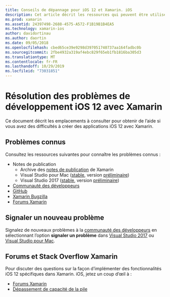 ```yaml
---
title: Conseils de dépannage pour iOS 12 et Xamarin. iOS
description: Cet article décrit les ressources qui peuvent être utilisées pour la résolution des problèmes lors du développement d’applications Xamarin. iOS. Il aborde les problèmes connus, les rapports d’un nouveau problème et d’autres ressources de dépannage.
ms.prod: xamarin
ms.assetid: 24397498-2688-4575-A572-F1B19B1B4EA5
ms.technology: xamarin-ios
author: davidortinau
ms.author: daortin
ms.date: 09/05/2018
ms.openlocfilehash: cbed65ce39e9298d397051740737aa164fadbc0b
ms.sourcegitcommit: 2fbe4932a319af4ebc829f65eb1fb1816ba305d3
ms.translationtype: MT
ms.contentlocale: fr-FR
ms.lasthandoff: 10/29/2019
ms.locfileid: "73031851"
---
```

# <a name="troubleshooting-ios-12-development-with-xamarin"></a>Résolution des problèmes de développement iOS 12 avec Xamarin

Ce document décrit les emplacements à consulter pour obtenir de l’aide si vous avez des difficultés à créer des applications iOS 12 avec Xamarin.

## <a name="known-issues"></a>Problèmes connus

Consultez les ressources suivantes pour connaître les problèmes connus :

- Notes de publication
  - Archive des [notes de publication](https://docs.microsoft.com/xamarin/ios/release-notes/) de Xamarin
  - Visual Studio pour Mac ([stable](https://docs.microsoft.com/visualstudio/releasenotes/vs2017-mac-relnotes), version [préliminaire](https://docs.microsoft.com/visualstudio/releasenotes/vs2017-mac-preview-relnotes))
  - Visual Studio 2017 ([stable](https://docs.microsoft.com/visualstudio/releasenotes/vs2017-relnotes), version [préliminaire](https://docs.microsoft.com/visualstudio/releasenotes/vs2017-preview-relnotes))
- [Communauté des développeurs](https://developercommunity.visualstudio.com/search.html)
- [GitHub](https://github.com/xamarin/xamarin-macios/issues)
- [Xamarin Bugzilla](https://bugzilla.xamarin.com/query.cgi?product=iOS)
- [Forums Xamarin](https://forums.xamarin.com/categories/ios)

## <a name="report-a-new-issue"></a>Signaler un nouveau problème

Signalez de nouveaux problèmes à la [communauté des développeurs](https://developercommunity.visualstudio.com/spaces/8/index.html) en sélectionnant l’option **signaler un problème** dans [Visual Studio 2017](https://docs.microsoft.com/visualstudio/ide/how-to-report-a-problem-with-visual-studio-2017) ou [Visual Studio pour Mac](https://docs.microsoft.com/visualstudio/mac/report-a-problem).

## <a name="xamarin-forums-and-stack-overflow"></a>Forums et Stack Overflow Xamarin

Pour discuter des questions sur la façon d’implémenter des fonctionnalités iOS 12 spécifiques dans Xamarin. iOS, jetez un coup d’œil à :

- [Forums Xamarin](https://forums.xamarin.com/categories/ios)
- [Dépassement de capacité de la pile](https://stackoverflow.com/search?tab=newest&q=xamarin)

